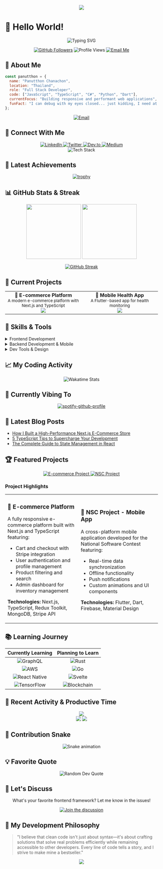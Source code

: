 <div align="center">
  <img src="https://capsule-render.vercel.app/api?type=waving&color=gradient&height=200&section=header&text=Panutthon%20Chanachon&fontSize=50&fontAlignY=35&animation=fadeIn&fontColor=ffffff" />
</div>

# 👋 Hello World! 

<div align="center">
  <img src="https://readme-typing-svg.herokuapp.com?font=Fira+Code&weight=500&size=30&pause=1000&color=2986cc&center=true&vCenter=true&width=600&height=100&lines=Full+Stack+Developer;React+%26+Next.js+Expert;UI/UX+Enthusiast;Code+Craftsman;Problem+Solver" alt="Typing SVG" />
</div>

<p align="center">
  <a href="https://github.com/panutthon"><img src="https://img.shields.io/github/followers/panutthon?label=Followers&style=social" alt="GitHub Followers" /></a>
  <img src="https://komarev.com/ghpvc/?username=panutthon&color=blue&style=flat-square&label=Profile+Views" alt="Profile Views" />
  <a href="mailto:panutthon.cc@hotmail.com"><img src="https://img.shields.io/badge/Email-Contact_Me-blue?style=flat-square&logo=microsoftoutlook" alt="Email Me" /></a>
</p>

## 💫 About Me

```javascript
const panutthon = {
  name: "Panutthon Chanachon",
  location: "Thailand",
  role: "Full Stack Developer",
  code: ["JavaScript", "TypeScript", "C#", "Python", "Dart"],
  currentFocus: "Building responsive and performant web applications",
  funFact: "I can debug with my eyes closed... just kidding, I need at least 3 monitors!"
};
```

<div align="center">
  <a href="mailto:panutthon.cc@hotmail.com">
    <img src="https://img.shields.io/badge/Email-panutthon.cc%40hotmail.com-blue?style=for-the-badge&logo=microsoftoutlook&logoColor=white" alt="Email" />
  </a>
</div>

## 🔗 Connect With Me
<div align="center">
  <a href="https://linkedin.com/in/panutthon" target="_blank">
    <img src="https://img.shields.io/badge/LinkedIn-0077B5?style=for-the-badge&logo=linkedin&logoColor=white" alt="LinkedIn" />
  </a>
  <a href="https://twitter.com/panutthon" target="_blank">
    <img src="https://img.shields.io/badge/Twitter-1DA1F2?style=for-the-badge&logo=twitter&logoColor=white" alt="Twitter" />
  </a>
  <a href="https://dev.to/panutthon" target="_blank">
    <img src="https://img.shields.io/badge/DEV.TO-0A0A0A?style=for-the-badge&logo=devdotto&logoColor=white" alt="Dev.to" />
  </a>
  <a href="https://medium.com/@panutthon" target="_blank">
    <img src="https://img.shields.io/badge/Medium-12100E?style=for-the-badge&logo=medium&logoColor=white" alt="Medium" />
  </a>
</div>

<div align="center">
  <img src="https://github-readme-tech-stack.vercel.app/api/cards?title=Technologies%20I%20Work%20With&align=center&lineCount=4&theme=tokyonight&line1=react,react,61DAFB;next.js,next.js,000000;typescript,typescript,3178C6;javascript,javascript,F7DF1E;&line2=node.js,node.js,339933;.net,.net,512BD4;flutter,flutter,02569B;docker,docker,2496ED;&line3=mongodb,mongodb,47A248;mysql,mysql,4479A1;chakra-ui,chakra,319795;material-ui,mui,007FFF;&line4=git,git,F05032;figma,figma,F24E1E;redux,redux,764ABC;tailwind,tailwind,06B6D4;" alt="Tech Stack" />
</div>

## 🌟 Latest Achievements
<div align="center">
  
  [![trophy](https://github-profile-trophy.vercel.app/?username=panutthon&theme=tokyonight&column=4&margin-w=15&margin-h=15)](https://github.com/ryo-ma/github-profile-trophy)
  
</div>

## 📊 GitHub Stats & Streak

<div align="center">
  <img height="180em" src="https://github-readme-stats.vercel.app/api?username=panutthon&show_icons=true&theme=tokyonight&include_all_commits=true&count_private=true&hide_border=true" />
  <img height="180em" src="https://github-readme-stats.vercel.app/api/top-langs/?username=panutthon&layout=compact&theme=tokyonight&hide_border=true" />
</div>

<div align="center">
  
  [![GitHub Streak](https://github-readme-streak-stats.herokuapp.com/?user=panutthon&theme=tokyonight)](https://git.io/streak-stats)
  
</div>

## 🚀 Current Projects

<table>
  <tr>
    <td align="center" width="50%">
      <b>🛒 E-commerce Platform</b>
      <br />
      <small>A modern e-commerce platform with Next.js and TypeScript</small>
      <br />
      <img src="https://progress-bar.dev/75?title=Progress&width=250&color=1a237e" />
    </td>
    <td align="center" width="50%">
      <b>📱 Mobile Health App</b>
      <br />
      <small>A Flutter-based app for health monitoring</small>
      <br />
      <img src="https://progress-bar.dev/40?title=Progress&width=250&color=1a237e" />
    </td>
  </tr>
</table>

## 🧩 Skills & Tools

<details>
<summary>Frontend Development</summary>
<br>
<p align="left">
  <img src="https://img.shields.io/badge/React-61DAFB?style=for-the-badge&logo=react&logoColor=black" alt="React" />
  <img src="https://img.shields.io/badge/Next.js-000000?style=for-the-badge&logo=nextdotjs&logoColor=white" alt="Next.js" />
  <img src="https://img.shields.io/badge/JavaScript-F7DF1E?style=for-the-badge&logo=javascript&logoColor=black" alt="JavaScript" />
  <img src="https://img.shields.io/badge/TypeScript-3178C6?style=for-the-badge&logo=typescript&logoColor=white" alt="TypeScript" />
  <img src="https://img.shields.io/badge/Redux-764ABC?style=for-the-badge&logo=redux&logoColor=white" alt="Redux" />
  <img src="https://img.shields.io/badge/Chakra_UI-319795?style=for-the-badge&logo=chakraui&logoColor=white" alt="Chakra UI" />
  <img src="https://img.shields.io/badge/Material_UI-007FFF?style=for-the-badge&logo=mui&logoColor=white" alt="Material UI" />
  <img src="https://img.shields.io/badge/Bootstrap-7952B3?style=for-the-badge&logo=bootstrap&logoColor=white" alt="Bootstrap" />
  <img src="https://img.shields.io/badge/HTML5-E34F26?style=for-the-badge&logo=html5&logoColor=white" alt="HTML5" />
  <img src="https://img.shields.io/badge/CSS3-1572B6?style=for-the-badge&logo=css3&logoColor=white" alt="CSS3" />
  <img src="https://img.shields.io/badge/Vite-646CFF?style=for-the-badge&logo=vite&logoColor=white" alt="Vite" />
  <img src="https://img.shields.io/badge/Tailwind_CSS-06B6D4?style=for-the-badge&logo=tailwindcss&logoColor=white" alt="Tailwind CSS" />
</p>
</details>

<details>
<summary>Backend Development & Mobile</summary>
<br>
<p align="left">
  <img src="https://img.shields.io/badge/.NET-512BD4?style=for-the-badge&logo=dotnet&logoColor=white" alt=".NET" />
  <img src="https://img.shields.io/badge/Node.js-339933?style=for-the-badge&logo=nodedotjs&logoColor=white" alt="Node.js" />
  <img src="https://img.shields.io/badge/C%23-512BD4?style=for-the-badge&logo=csharp&logoColor=white" alt="C#" />
  <img src="https://img.shields.io/badge/Python-3776AB?style=for-the-badge&logo=python&logoColor=white" alt="Python" />
  <img src="https://img.shields.io/badge/Flutter-02569B?style=for-the-badge&logo=flutter&logoColor=white" alt="Flutter" />
  <img src="https://img.shields.io/badge/Dart-0175C2?style=for-the-badge&logo=dart&logoColor=white" alt="Dart" />
  <img src="https://img.shields.io/badge/MongoDB-47A248?style=for-the-badge&logo=mongodb&logoColor=white" alt="MongoDB" />
  <img src="https://img.shields.io/badge/MySQL-4479A1?style=for-the-badge&logo=mysql&logoColor=white" alt="MySQL" />
  <img src="https://img.shields.io/badge/SQLite-003B57?style=for-the-badge&logo=sqlite&logoColor=white" alt="SQLite" />
</p>
</details>

<details>
<summary>Dev Tools & Design</summary>
<br>
<p align="left">
  <img src="https://img.shields.io/badge/Git-F05032?style=for-the-badge&logo=git&logoColor=white" alt="Git" />
  <img src="https://img.shields.io/badge/VSCode-007ACC?style=for-the-badge&logo=visualstudiocode&logoColor=white" alt="VS Code" />
  <img src="https://img.shields.io/badge/Docker-2496ED?style=for-the-badge&logo=docker&logoColor=white" alt="Docker" />
  <img src="https://img.shields.io/badge/Figma-F24E1E?style=for-the-badge&logo=figma&logoColor=white" alt="Figma" />
  <img src="https://img.shields.io/badge/GitHub-181717?style=for-the-badge&logo=github&logoColor=white" alt="GitHub" />
  <img src="https://img.shields.io/badge/Postman-FF6C37?style=for-the-badge&logo=postman&logoColor=white" alt="Postman" />
  <img src="https://img.shields.io/badge/NPM-CB3837?style=for-the-badge&logo=npm&logoColor=white" alt="NPM" />
</p>
</details>

## 📈 My Coding Activity

<div align="center">
  <img src="https://github-readme-stats.vercel.app/api/wakatime?username=panutthon&theme=tokyonight&hide_border=true" alt="Wakatime Stats" />
</div>

## 🎵 Currently Vibing To
<div align="center">
  
  [![spotify-github-profile](https://spotify-github-profile.vercel.app/api/view?uid=panutthon&cover_image=true&theme=novatorem&show_offline=false&background_color=121212)](https://spotify-github-profile.vercel.app/api/view?uid=panutthon&redirect=true)
  
</div>

## 📝 Latest Blog Posts
<!-- BLOG-POST-LIST:START -->
- [How I Built a High-Performance Next.js E-Commerce Store](https://medium.com/@panutthon/how-i-built-a-high-performance-nextjs-e-commerce-store-123456)
- [5 TypeScript Tips to Supercharge Your Development](https://dev.to/panutthon/5-typescript-tips-to-supercharge-your-development-123)
- [The Complete Guide to State Management in React](https://medium.com/@panutthon/the-complete-guide-to-state-management-in-react-123456)
<!-- BLOG-POST-LIST:END -->

## 🏆 Featured Projects

<div align="center">
  <a href="https://github.com/panutthon/Ecommerce-TypeScript-NextJS">
    <img src="https://github-readme-stats.vercel.app/api/pin/?username=panutthon&repo=Ecommerce-TypeScript-NextJS&theme=tokyonight&hide_border=true" alt="E-commerce Project" />
  </a>
  <a href="https://github.com/panutthon/NSC_Project-Flutter-Firebase">
    <img src="https://github-readme-stats.vercel.app/api/pin/?username=panutthon&repo=NSC_Project-Flutter-Firebase&theme=tokyonight&hide_border=true" alt="NSC Project" />
  </a>
</div>

### Project Highlights

<table>
  <tr>
    <td>
      <h3>🛒 E-commerce Platform</h3>
      <p>A fully responsive e-commerce platform built with Next.js and TypeScript featuring:</p>
      <ul>
        <li>Cart and checkout with Stripe integration</li>
        <li>User authentication and profile management</li>
        <li>Product filtering and search</li>
        <li>Admin dashboard for inventory management</li>
      </ul>
      <p><b>Technologies:</b> Next.js, TypeScript, Redux Toolkit, MongoDB, Stripe API</p>
    </td>
    <td>
      <h3>📱 NSC Project - Mobile App</h3>
      <p>A cross-platform mobile application developed for the National Software Contest featuring:</p>
      <ul>
        <li>Real-time data synchronization</li>
        <li>Offline functionality</li>
        <li>Push notifications</li>
        <li>Custom animations and UI components</li>
      </ul>
      <p><b>Technologies:</b> Flutter, Dart, Firebase, Material Design</p>
    </td>
  </tr>
</table>

## 📚 Learning Journey

<div align="center">
  
  | Currently Learning | Planning to Learn |
  |:------------------:|:------------------:|
  | ![GraphQL](https://img.shields.io/badge/GraphQL-E10098?style=for-the-badge&logo=graphql&logoColor=white) | ![Rust](https://img.shields.io/badge/Rust-000000?style=for-the-badge&logo=rust&logoColor=white) |
  | ![AWS](https://img.shields.io/badge/AWS-232F3E?style=for-the-badge&logo=amazonaws&logoColor=white) | ![Go](https://img.shields.io/badge/Go-00ADD8?style=for-the-badge&logo=go&logoColor=white) |
  | ![React Native](https://img.shields.io/badge/React_Native-20232A?style=for-the-badge&logo=react&logoColor=61DAFB) | ![Svelte](https://img.shields.io/badge/Svelte-FF3E00?style=for-the-badge&logo=svelte&logoColor=white) |
  | ![TensorFlow](https://img.shields.io/badge/TensorFlow-FF6F00?style=for-the-badge&logo=tensorflow&logoColor=white) | ![Blockchain](https://img.shields.io/badge/Blockchain-121D33?style=for-the-badge&logo=bitcoin&logoColor=white) |
  
</div>

## 🌟 Recent Activity & Productive Time

<div align="center">
  <img src="https://github-profile-summary-cards.vercel.app/api/cards/profile-details?username=panutthon&theme=tokyonight" />
</div>

<div align="center">
  <img src="https://github-profile-summary-cards.vercel.app/api/cards/productive-time?username=panutthon&theme=tokyonight&utcOffset=7" />
  <img src="https://github-profile-summary-cards.vercel.app/api/cards/repos-per-language?username=panutthon&theme=tokyonight" />
</div>

## 🐍 Contribution Snake
<div align="center">
  <img src="https://github.com/panutthon/panutthon/blob/output/github-contribution-grid-snake.svg" alt="Snake animation" />
</div>

## 💡 Favorite Quote

<div align="center">
  <img src="https://quotes-github-readme.vercel.app/api?type=horizontal&theme=tokyonight" alt="Random Dev Quote"/>
</div>

## 💬 Let's Discuss

<div align="center">
  <p>What's your favorite frontend framework? Let me know in the issues!</p>
  <a href="https://github.com/panutthon/panutthon/issues/new?title=My%20favorite%20framework%20is...&body=I%20like%20this%20framework%20because...">
    <img src="https://img.shields.io/badge/Join_the_discussion-0F4C81?style=for-the-badge" alt="Join the discussion" />
  </a>
</div>

## 🚀 My Development Philosophy

> "I believe that clean code isn't just about syntax—it's about crafting solutions that solve real problems efficiently while remaining accessible to other developers. Every line of code tells a story, and I strive to make mine a bestseller."

<div align="center">
  <img src="https://capsule-render.vercel.app/api?type=waving&color=gradient&height=100&section=footer&animation=twinkling" />
</div>
